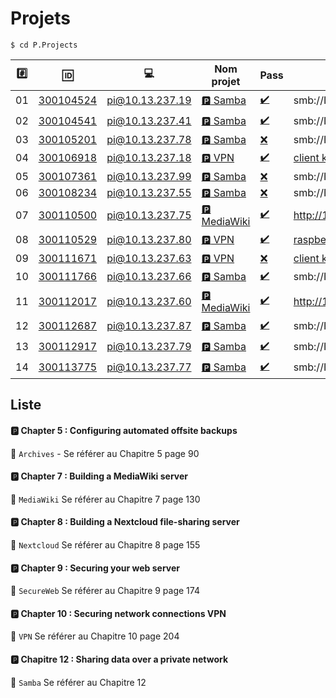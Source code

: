 # Projets



```
$ cd P.Projects
```

|:hash:| :id:      | :computer:                   | Nom projet       |  Pass |  Info |
|------|-----------|------------------------------|------------------|-------|-------|
| 01   | [300104524](300104524) | pi@10.13.237.19 |[:parking: Samba](README.md#parking-chapter-7--building-a-mediawiki-server)| [:heavy_check_mark:](Corrections/300104524.png) | smb://IP/pimylifeupshare |
| 02   | [300104541](300104541) | pi@10.13.237.41 |[:parking: Samba](README.md#parking-chapter-7--building-a-mediawiki-server)| [:heavy_check_mark:](Corrections/300104524.png) | smb://IP/sharehome |
| 03   | [300105201](300105201) | pi@10.13.237.78 |[:parking: Samba](README.md#parking-chapter-7--building-a-mediawiki-server)| [:x:](Corrections/300105201.png) | smb://IP/pimylifeupshare |
| 04   | [300106918](300106918) | pi@10.13.237.18 |[:parking: VPN](README.md#parking-chapter-10--securing-network-connections-vpn) | [:heavy_check_mark:](Corrections/300106918.png)| [client key.zip](300106918/client%20key.zip) |
| 05   | [300107361](300107361) | pi@10.13.237.99 |[:parking: Samba](README.md#parking-chapter-7--building-a-mediawiki-server)| [:x:](Corrections/300107361.png) | smb://IP/homepi |
| 06   | [300108234](300108234) | pi@10.13.237.55 |[:parking: Samba](README.md#parking-chapter-7--building-a-mediawiki-server)| [:x:](Corrections/300108234.png) | smb://IP/fileshare |
| 07   | [300110500](300110500) | pi@10.13.237.75 |[:parking: MediaWiki](README.md#parking-chapter-7--building-a-mediawiki-server)| [:heavy_check_mark:](Corrections/300110500.png) | http://10.13.237.75/index.php  |
| 08   | [300110529](300110529) | pi@10.13.237.80 |[:parking: VPN](README.md#parking-chapter-10--securing-network-connections-vpn) | [:heavy_check_mark:](Corrections/300110529.png)|[raspberry_Test client.zip](300110529/raspberry_Test%20client.zip) |
| 09   | [300111671](300111671) | pi@10.13.237.63 |[:parking: VPN](README.md#parking-chapter-10--securing-network-connections-vpn) | [:x:](Corrections/300111671.png)| [client key.zip](300111671/client%20key.zip) |
| 10   | [300111766](300111766) | pi@10.13.237.66 |[:parking: Samba](README.md#parking-chapitre-12--sharing-data-over-a-private-network)| [:heavy_check_mark:](Corrections/300111766.png) | smb://IP/pimylifeupshare |
| 11   | [300112017](300112017) | pi@10.13.237.60 |[:parking: MediaWiki](README.md#parking-chapter-7--building-a-mediawiki-server)| [:heavy_check_mark:](Corrections/300112017.png) | http://10.13.237.60/index.php  |
| 12   | [300112687](300112687) | pi@10.13.237.87 |[:parking: Samba](README.md#parking-chapitre-12--sharing-data-over-a-private-network)| [:heavy_check_mark:](Corrections/300112687.png) | smb://IP/pimylifeupshare |
| 13   | [300112917](300112917) | pi@10.13.237.79 |[:parking: Samba](README.md#parking-chapitre-12--sharing-data-over-a-private-network)| [:heavy_check_mark:](Corrections/300112917.png) | smb://IP/pimylifeupshare |
| 14   | [300113775](300113775) | pi@10.13.237.77 |[:parking: Samba](README.md#parking-chapitre-12--sharing-data-over-a-private-network)| [:heavy_check_mark:](Corrections/300113775.png) | smb://IP/pimylifeupshare |

## Liste 

#### :parking: Chapter 5 : Configuring automated offsite backups

:pushpin: `Archives` - Se référer au Chapitre 5 page 90

#### :parking: Chapter 7 : Building a MediaWiki server

:pushpin: `MediaWiki` Se référer au Chapitre 7 page 130

#### :parking: Chapter 8 : Building a Nextcloud file-sharing server

:pushpin: `Nextcloud` Se référer au Chapitre 8 page 155

#### :parking: Chapter 9 : Securing your web server

:pushpin: `SecureWeb` Se référer au Chapitre 9 page 174

#### :parking: Chapter 10 : Securing network connections VPN

:pushpin: `VPN` Se référer au Chapitre 10 page 204

#### :parking: Chapitre 12 : Sharing data over a private network

:pushpin: `Samba` Se référer au Chapitre 12



